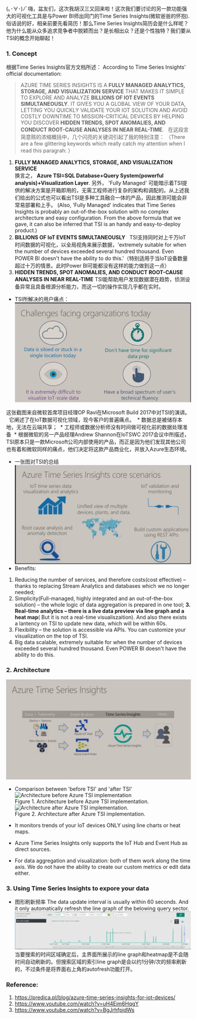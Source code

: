 (｡･∀･)ﾉﾞ嗨，盆友们，这次我胡汉三又回来啦！这次我们要讨论的另一款功能强大的可视化工具是与Power BI师出同门的Time Series Insights(微软爸爸的怀抱).  
俗话说的好，相亲前要先看简历！那么Time Series Insights简历会是什么样呢？他为什么能从众多追求竞争者中脱颖而出？是长相出众？还是个性独特？我们要从TSI的概念开始聊起！
### 1. Concept
根据Time Series Insights官方文档所述： 
According to Time Series Insights' official documentation:
>AZURE TIME SERIES INSIGHTS IS A **FULLY MANAGED ANALYTICS, STORAGE, AND VISUALIZATION SERVICE** THAT MAKES IT SIMPLE TO EXPLORE AND ANALYZE **BILLIONS OF IOT EVENTS SIMULTANEOUSLY**. IT GIVES YOU A GLOBAL VIEW OF YOUR DATA, LETTING YOU QUICKLY VALIDATE YOUR IOT SOLUTION AND AVOID COSTLY DOWNTIME TO MISSION-CRITICAL DEVICES BY HELPING YOU DISCOVER **HIDDEN TRENDS, SPOT ANOMALIES, AND CONDUCT ROOT-CAUSE ANALYSES IN NEAR REAL-TIME**.  
在这段言简意赅的浓缩概括中，几个闪亮的关键词引起了我的特别注意：
（There are a few glittering keywords which really catch my attention when I read this paragrah: ） 
1. **FULLY MANAGED ANALYTICS, STORAGE, AND VISUALIZATION SERVICE**  
换言之， **Azure TSI=SQL Database+Query System(powerful analysis)+Visualization Layer**. 
另外， 'Fully Managed' 可能暗示着TSI提供的解决方案是开箱即用的，无需工程师进行复杂的架构和调配的。从上述我们给出的公式也可以看出TSI是多种工具融合一体的产品，因此推测可能会非常易部署和上手。
(Also, 'Fully Managed' indicates that Time Series Insights is probably an out-of-the-box solution with no complex architecture and easy configuration. From the above formula that we gave, it can also be inferred that TSI is an handy and easy-to-deploy product.)
2. **BILLIONS OF IoT EVENTS SIMULTANEOUSLY**  
TSI支持同时对上千万IoT时间数据的可视化，以全局视角来展示数据，'extremely suitable for when the number of devices exceeded several hundred thousand. Even POWER BI doesn't have the ability to do this.'（特别适用于当IoT设备数量超过十万的情景。此时Power BI可能都没有这样的能力做到这一点）
3. **HIDDEN TRENDS, SPOT ANOMALIES, AND CONDUCT ROOT-CAUSE ANALYSES IN NEAR REAL-TIME**
TSI能帮助用户发现数据潜在趋势，侦测设备异常且具备根源分析能力，而这一切的操作实现几乎都在实时。

* TSI所解决的用户痛点：
![challenges](https://github.com/icesuperbravo/Blogs/blob/master/time-series-insights/azure3.PNG?raw=true)

这张截图来自微软首席项目经理OP Ravi在Microsoft Build 2017中对TSI的演讲。  
它阐述了在IoT数据可视化领域，现今客户的普遍痛点。
  * 数据总是被储存本地，无法在云端共享；
  * 工程师或数据分析师没有时间做可视化前的数据处理准备
  * 
根据微软的另一产品经理Andrew Shannon在IoTSWC 2017会议中所描述，TSI原本只是一款Microsoft公司内部使用的产品，而正是因为他们发现其他公司也有着和微软同样的痛点，他们决定将这款产品商业化，并放入Azure生态环境。
* 一张图对TSI的总结
![core scenarios](https://github.com/icesuperbravo/Blogs/blob/master/time-series-insights/azure2.PNG?raw=true)
* Benefits:
1. Reducing the number of services, and therefore costs(cost effective) – thanks to replacing Stream Analytics and databases which we no longer needed;
2. Simplicity(Full-managed, highly integrated and an out-of-the-box solution) – the whole logic of data aggregation is prepared in one tool; 
**3. Real-time analytics – there is a live data preview via line graph and a heat map**( But it is not a real-time visualiszaition). And also there exists a lantency on TSI to update new data, which will be within 60s.
4. Flexibility – the solution is accessible via APIs. You can customize your visualization on the top of TSI.
5. Big data scalable, extremely suitable for when the number of devices exceeded several hundred thousand. Even POWER BI doesn't have the ability to do this.

### 2. Architecture
![TSI Architecture](https://github.com/icesuperbravo/Blogs/blob/master/time-series-insights/azure1.PNG?raw=true)

* Comparison between 'before TSI' and 'after TSI'
![Architecture before Azure TSI implementation](https://predica.pl/wp-content/uploads/2017/07/Original-architecture.png)  
Figure 1. Architecture before Azure TSI implementation.
![Architecture after Azure TSI implementation.](https://predica.pl/wp-content/uploads/2017/07/Changed-architecture.png)  
Figure 2. Architecture after Azure TSI implementation.

* It monitors trends of your IoT devices ONLY using line charts or heat maps. 
* Azure Time Series Insights only supports the IoT Hub and Event Hub as direct sources. 
* For data aggregation and visualization: both of them work along the time axis. We do not have the ability to create our custom metrics or edit data either.

### 3. Using Time Series Insights to expore your data
* 图形刷新频率
The data update interval is usually within 60 seconds. And it only automatically refresh the line graph of the belowing query sector. 
![auto-refresh](https://github.com/icesuperbravo/Blogs/blob/master/time-series-insights/time-series-insights.PNG?raw=true)
当要搜索的时间区域确定后，主界面所展示的line graph和heatmap是不会随时间自动刷新的。但搜索区域的索引line graph是会以约1分钟/次的频率刷新的，不过条件是将界面右上角的autofresh功能打开。

### Reference: 
1. https://predica.pl/blog/azure-time-series-insights-for-iot-devices/
2. https://www.youtube.com/watch?v=uH4Eim6HqgY
3. https://www.youtube.com/watch?v=BgJrhfpjdWs
